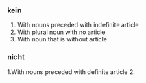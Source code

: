 ### kein
1. With nouns preceded with indefinite article
2. With plural noun with no article
3. With noun that is without article 
### nicht
1.With nouns preceded with definite article
 2.